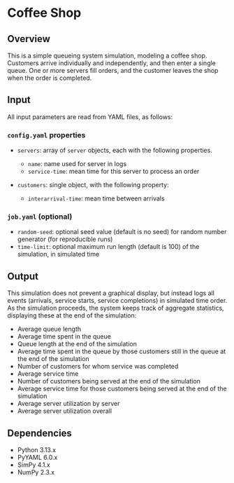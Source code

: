 # Coffee Shop

## Overview

This is a simple queueing system simulation, modeling a coffee shop. Customers arrive individually and independently, and then enter a single queue. One or more servers fill orders, and the customer leaves the shop when the order is completed.

## Input

All input parameters are read from YAML files, as follows:

### `config.yaml` properties

- `servers`: array of `server` objects, each with the following properties.

    - `name`: name used for server in logs
    - `service-time`: mean time for this server to process an order

- `customers`: single object, with the following property:

    - `interarrival-time`: mean time between arrivals

### `job.yaml` (optional)

- `random-seed`: optional seed value (default is no seed) for random number generator (for reproducible runs)
- `time-limit`: optional maximum run length (default is 100) of the simulation, in simulated time

## Output

This simulation does not prevent a graphical display, but instead logs all events (arrivals, service starts, service completions) in simulated time order. As the simulation proceeds, the system keeps track of aggregate statistics, displaying these at the end of the simulation:

- Average queue length
- Average time spent in the queue
- Queue length at the end of the simulation
- Average time spent in the queue by those customers still in the queue at the end of the simulation
- Number of customers for whom service was completed
- Average service time
- Number of customers being served at the end of the simulation
- Average service time for those customers being served at the end of the simulation
- Average server utilization by server
- Average server utilization overall

## Dependencies

- Python 3.13.x
- PyYAML 6.0.x
- SimPy 4.1.x
- NumPy 2.3.x
